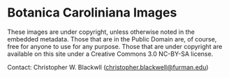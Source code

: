 # Botanica Caroliniana Images

These images are under copyright, unless otherwise noted in the embedded metadata. Those that are in the Public Domain are, of course, free for anyone to use for any purpose. Those that are under copyright are available on this site under a Creative Commons 3.0 NC-BY-SA license.

Contact: Christopher W. Blackwll (christopher.blackwell@furman.edu)


